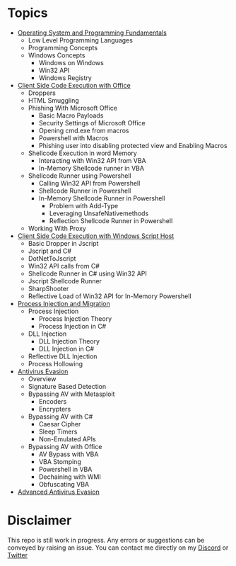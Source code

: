 # Topics

- [Operating System and Programming Fundamentals](./Operating-System-and-Programming-Fundamentals/README.md)
  - Low Level Programming Languages
  - Programming Concepts
  - Windows Concepts
    - Windows on Windows
    - Win32 API
    - Windows Registry
- [Client Side Code Execution with Office](./Client-Side-Code-Execution-With-Office/README.md)
  - Droppers
  - HTML Smuggling
  - Phishing With Microsoft Office
    - Basic Macro Payloads
    - Security Settings of Microsoft Office
    - Opening cmd.exe from macros
    - Powershell with Macros
    - Phishing user into disabling protected view and Enabling Macros
  - Shellcode Execution in word Memory
    - Interacting with Win32 API from VBA
    - In-Memory Shellcode runner in VBA
  - Shellcode Runner using Powershell
    - Calling Win32 API from Powershell
    - Shellcode Runner in Powershell
    - In-Memory Shellcode Runner in Powershell
      - Problem with Add-Type
      - Leveraging UnsafeNativemethods
      - Reflection Shellcode Runner in Powershell
  - Working With Proxy
- [Client Side Code Execution with Windows Script Host](./Client-Side-Execution-With-Windows-Script-Host/README.md)
  - Basic Dropper in Jscript
  - Jscript and C#
  - DotNetToJscript
  - Win32 API calls from C#
  - Shellcode Runner in C# using Win32 API
  - Jscript Shellcode Runner
  - SharpShooter
  - Reflective Load of Win32 API for In-Memory Powershell
- [Process Injection and Migration](./Process%20Injection%20and%20Migration/README.md)
  - Process Injection
    - Process Injection Theory
    - Process Injection in C#
  - DLL Injection
    - DLL Injection Theory
    - DLL Injection in C#
  - Reflective DLL Injection
  - Process Hollowing
- [Antivirus Evasion](./Antivirus%20Evasion/README.md)
  - Overview
  - Signature Based Detection
  - Bypassing AV with Metasploit
    - Encoders
    - Encrypters
  - Bypassing AV with C#
    - Caesar Cipher
    - Sleep Timers
    - Non-Emulated APIs
  - Bypassing AV with Office
    - AV Bypass with VBA
    - VBA Stomping
    - Powershell in VBA
    - Dechaining with WMI
    - Obfuscating VBA
- [Advanced Antivirus Evasion](./Advanced%20Antivirus%20Evasion/README.md)
  &nbsp;

# Disclaimer

This repo is still work in progress. Any errors or suggestions can be conveyed by raising an issue. You can contact me directly on my [Discord](https://discordapp.com/users/706779776349765722) or [Twitter](https://twitter.com/xCipher007)

